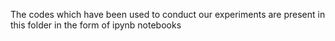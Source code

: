 The codes which have been used to conduct our experiments are present in this folder in the form of ipynb notebooks
